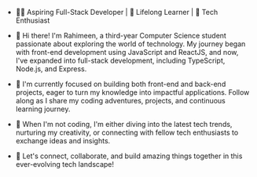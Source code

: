 - 👩‍💻 Aspiring Full-Stack Developer | 🌟 Lifelong Learner | 🚀 Tech Enthusiast

- 👋 Hi there! I'm Rahimeen, a third-year Computer Science student passionate about exploring the world of technology. My journey began with front-end development using JavaScript and ReactJS, and now, I've expanded into full-stack development, including TypeScript, Node.js, and Express.

- 🌱 I'm currently focused on building both front-end and back-end projects, eager to turn my knowledge into impactful applications. Follow along as I share my coding adventures, projects, and continuous learning journey.

- 🌈 When I'm not coding, I'm either diving into the latest tech trends, nurturing my creativity, or connecting with fellow tech enthusiasts to exchange ideas and insights.

- 🌟 Let's connect, collaborate, and build amazing things together in this ever-evolving tech landscape!
